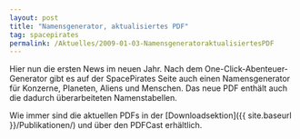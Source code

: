 ```yaml
---
layout: post
title: "Namensgenerator, aktualisiertes PDF"
tag: spacepirates
permalink: /Aktuelles/2009-01-03-NamensgeneratoraktualisiertesPDF
---
```


Hier nun die ersten News im neuen Jahr. Nach dem One-Click-Abenteuer-Generator gibt es auf der SpacePirates Seite auch einen Namensgenerator für Konzerne, Planeten, Aliens und Menschen. Das neue PDF enthält auch die dadurch überarbeiteten Namenstabellen.

Wie immer sind die aktuellen PDFs in der [Downloadsektion]({{ site.baseurl }}/Publikationen/) und über den PDFCast erhältlich.
